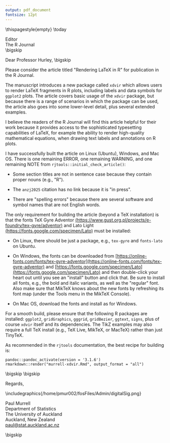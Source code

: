 ```yaml
---
output: pdf_document
fontsize: 12pt
---
```


\thispagestyle{empty}
\today

Editor   
The R Journal  
\bigskip

Dear Professor Hurley,
\bigskip

Please consider the article titled "Rendering LaTeX in R" for publication in the
R Journal.

The manuscript introduces a new package called `xdvir` which allows users to
render LaTeX fragments in R plots, including labels and data symbols for
`ggplot2` plots.  The article covers basic usage of the `xdvir` package, but
because there is a range of scenarios in which the package can be used,
the article also goes into some
lower-level detail, plus several extended examples.

I believe the readers of the R Journal will find this article helpful for their
work because it provides access to the sophisticated typesetting capabilities of
LaTeX, for example the
ability to render high-quality mathematical equations,
when drawing text labels and annotations on R plots.

I have successfully built the article on Linux (Ubuntu), 
Windows, and Mac OS.
There is one remaining ERROR, one remaining WARNING, and one remaining NOTE
from `rjtools::initial_check_article()`:

* Some section titles are not in sentence case because they contain proper nouns
  (e.g., "R").  

* The `anzj2025` citation has no link because it is "in press".

* There are "spelling errors" because there are several software
  and symbol names that are not English words.

The only requirement for building the article 
(beyond a TeX installation) is that 
the fonts TeX Gyre Adventor 
[(https://www.gust.org.pl/projects/e-foundry/tex-gyre/adventor)](https://www.gust.org.pl/projects/e-foundry/tex-gyre/adventor)
and Lato Light 
[(https://fonts.google.com/specimen/Lato)](https://fonts.google.com/specimen/Lato)
must be installed:

* On Linux, there should be just a package, e.g., `tex-gyre` and `fonts-lato`
  on Ubuntu.  

* On Windows, the fonts can be downloaded from 
  [https://online-fonts.com/fonts/tex-gyre-adventor](https://online-fonts.com/fonts/tex-gyre-adventor) and
  [https://fonts.google.com/specimen/Lato](https://fonts.google.com/specimen/Lato)
  and then double-click your heart out 
  until you see an "install" button and click that.
  Be sure to install all fonts, e.g., the bold and italic variants, as well
  as the "regular" font.
  Also make sure that MikTeX knows about the new fonts by refreshing its
  font map (under the Tools menu in the MikTeX Console).

* On Mac OS, download the fonts and install as for Windows.

For a smooth build, please ensure that the following R packages are installed:
`ggplot2`, `gridGraphics`, `gggrid`, `gridBezier`, `ggtext`, `signs`, plus of
course `xdvir` itself and its dependencies.  The TikZ examples may also
require a full TeX install (e.g., TeX Live, MikTeX, or MacTeX)
rather than just TinyTeX.

As recommended in the `rjtools` documentation, the best recipe for 
building is:

```
pandoc::pandoc_activate(version = '3.1.6')
rmarkdown::render("murrell-xdvir.Rmd", output_format = "all")
```


\bigskip
\bigskip

Regards,
    
\includegraphics{/home/pmur002/fosFiles/Admin/digitalSig.png}
    
Paul Murrell  
Department of Statistics  
The University of Auckland  
Auckland, New Zealand  
paul@stat.auckland.ac.nz    

\bigskip

